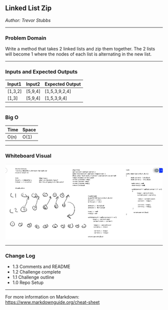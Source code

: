 ## Linked List Zip
*Author: Trevor Stubbs*

---

### Problem Domain
Write a method that takes 2 linked lists and zip them together. 
The 2 lists will become 1 where the nodes of each list is alternating in the new list.

---

### Inputs and Expected Outputs

| Input1 | Input2 | Expected Output |
| :----------- | :----------- | :----------- |
| [1,3,2] | [5,9,4] | [1,5,3,9,2,4]
| [1,3] | [5,9,4] | [1,5,3,9,4]


---

### Big O


| Time | Space |
| :----------- | :----------- |
| O(n) | O(1) |


---


### Whiteboard Visual
![WhiteBoard](assets/whiteboard.png)


---

### Change Log
- 1.3 Comments and README
- 1.2 Challenge complete
- 1.1 Challenge outline
- 1.0 Repo Setup 

---

For more information on Markdown: https://www.markdownguide.org/cheat-sheet